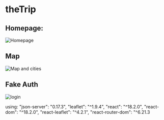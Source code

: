 # theTrip

## Homepage:
![Homepage](https://github.com/lankin-0/theTrip_React_/assets/75909425/82780f80-1849-4837-b00b-cb8d6d1bf043)

## Map
![Map and cities](https://github.com/lankin-0/theTrip_React_/assets/75909425/4cbcc9b3-8ffb-4eca-b7bb-820260234eb8)

## Fake Auth
![login](https://github.com/lankin-0/theTrip_React_/assets/75909425/4edf0eeb-afe9-4751-982d-113b19bf3032)

using:
"json-server": "0.17.3",
"leaflet": "^1.9.4",
"react": "^18.2.0",
"react-dom": "^18.2.0",
"react-leaflet": "^4.2.1",
"react-router-dom": "^6.21.3
